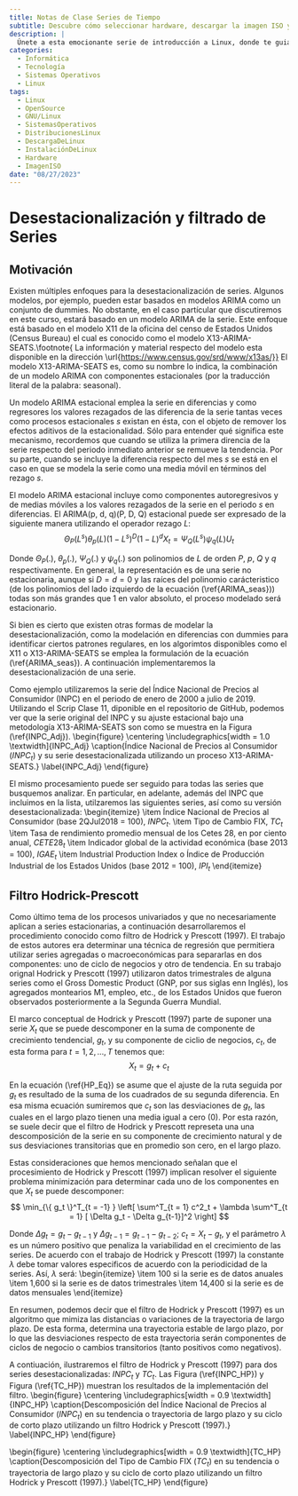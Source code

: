 ```yaml
---
title: Notas de Clase Series de Tiempo
subtitle: Descubre cómo seleccionar hardware, descargar la imagen ISO y preparar los medios de instalación. Exploraremos opciones para probar o instalar Linux en tu equipo.
description: |
  Únete a esta emocionante serie de introducción a Linux, donde te guiaré a través de los pasos para descargar e instalar GNU/Linux en tu equipo. Aprenderás a seleccionar el hardware adecuado, descargar la imagen ISO de tu distribución preferida y preparar los medios de instalación. Además, exploraremos diferentes opciones para probar o instalar Linux. ¡Embárcate en esta aventura y descubre el poder de GNU/Linux!
categories:
  - Informática
  - Tecnología
  - Sistemas Operativos
  - Linux
tags:
  - Linux
  - OpenSource
  - GNU/Linux
  - SistemasOperativos
  - DistribucionesLinux
  - DescargaDeLinux
  - InstalaciónDeLinux
  - Hardware
  - ImagenISO
date: "08/27/2023"
---
```




# Desestacionalización y filtrado de Series


## Motivación

Existen múltiples enfoques para la desestacionalización de series.  Algunos modelos, por ejemplo, pueden estar basados en modelos ARIMA como un conjunto de dummies. No obstante, en el caso partícular que discutiremos en este curso, estará basado en un modelo ARIMA de la serie. Este enfoque está basado en el modelo X11 de la oficina del censo de Estados Unidos (Census Bureau) el cual es conocido como el modelo X13-ARIMA-SEATS.\footnote{ La información y material respecto del modelo esta disponible en la dirección \url{https://www.census.gov/srd/www/x13as/}} El modelo X13-ARIMA-SEATS es, como su nombre lo indica, la combinación de un modelo ARIMA con componentes estacionales (por la traducción literal de la palabra: seasonal). 

Un modelo ARIMA estacional emplea la serie en diferencias y como regresores los valores rezagados de las diferencia de la serie tantas veces como procesos estacionales $s$ existan en ésta, con el objeto de remover los efectos aditivos de la estacionalidad. Sólo para entender qué significa este mecanismo, recordemos que cuando se utiliza la primera direncia de la serie respecto del periodo inmediato anterior se remueve la tendencia. Por su parte, cuando se incluye la diferencia respecto del mes $s$ se está en el caso en que se modela la serie como una media móvil en términos del rezago $s$.

El modelo ARIMA estacional incluye como componentes autoregresivos y de medias móviles a los valores rezagados de la serie en el periodo $s$ en diferencias. El ARIMA(p, d, q)(P, D, Q) estacional puede ser expresado de la siguiente manera utilizando el operador rezago $L$:
$$
    \Theta_P(L^s) \theta_p(L) (1 - L^s)^D (1 - L)^d X_t = \Psi_Q(L^s) \psi_q(L) U_t
    \label{ARIMA_seas}
$$

Donde $\Theta_P(.)$, $\theta_p(.)$, $\Psi_Q(.)$ y $\psi_q(.)$ son polinomios de $L$ de orden $P$, $p$, $Q$ y $q$ respectivamente. En general, la representación es de una serie no estacionaria, aunque si $D = d = 0$ y las raíces del polinomio carácteristico (de los polinomios del lado izquierdo de la ecuación (\ref{ARIMA_seas})) todas  son más grandes que 1 en valor absoluto, el proceso modelado será estacionario.

Si bien es cierto que existen otras formas de modelar la desestacionalización, como la modelación en diferencias con dummies para identificar ciertos patrones regulares, en los algorimtos disponibles como el X11 o X13-ARIMA-SEATS se emplea la formulación de la ecuación (\ref{ARIMA_seas}). A continuación implementaremos la desestacionalización de una serie.

Como ejemplo utilizaremos la serie del Índice Nacional de Precios al Consumidor (INPC) en el periodo de enero de 2000 a julio de 2019. Utilizando el Scrip Clase 11, diponible en el repositorio de GitHub, podemos ver que la serie original del INPC y su ajuste estacional bajo una metodología X13-ARIMA-SEATS son como se muestra en la Figura (\ref{INPC_Adj}).
\begin{figure}
  \centering
    \includegraphics[width = 1.0 \textwidth]{INPC_Adj}
  \caption{Índice Nacional de Precios al Consumidor ($INPC_t$) y su serie desestacionalizada utilizando un proceso X13-ARIMA-SEATS.}
  \label{INPC_Adj}
\end{figure}

El mismo procesamiento puede ser seguido para todas las series que busquemos analizar. En particular, en adelante, además del INPC que incluimos en la lista, utilzaremos las siguientes series, así como su versión desestacionalizada:
\begin{itemize}
    \item Índice Nacional de Precios al Consumidor (base 2QJul2018 = 100), $INPC_t$.
    \item Tipo de Cambio FIX, $TC_t$
    \item Tasa de rendimiento promedio mensual de los Cetes 28, en por ciento anual, $CETE28_t$
    \item Indicador global de la actividad económica (base 2013 = 100), $IGAE_t$
    \item Industrial Production Index o Índice de Producción Industrial de los Estados Unidos (base 2012 = 100), $IPI_t$
\end{itemize}

## Filtro Hodrick-Prescott

Como último tema de los procesos univariados y que no necesariamente aplican a series estacionarias, a continuación desarrollaremos el procedimiento conocido como filtro de Hodrick y Prescott (1997). El trabajo de estos autores era determinar una técnica de regresión que permitiera utilizar series agregadas o macroeconómicas para separarlas en dos componentes: uno de ciclo de negocios y otro de tendencia. En su trabajo orignal Hodrick y Prescott (1997) utilizaron datos trimestrales de alguna series como el Gross Domestic Product (GNP, por sus  siglas enn Inglés), los agregados montearios M1, empleo, etc., de los Estados Unidos que fueron observados posteriormente a la Segunda Guerra Mundial. 

El marco conceptual de Hodrick y Prescott (1997) parte de suponer una serie $X_t$ que se puede descomponer en la suma de componente de crecimiento tendencial, $g_t$, y su componente de ciclio de negocios, $c_t$, de esta forma para $t = 1, 2, \ldots, T$ tenemos que:
$$
    X_t = g_t + c_t
    \label{HP_Eq}
$$

En la ecuación (\ref{HP_Eq}) se asume que el ajuste de la ruta seguida por $g_t$ es resultado de la suma de los cuadrados de su segunda diferencia. En esa misma ecuación sumiremos que $c_t$ son las desviaciones de $g_t$, las cuales en el largo plazo tienen una media igual a cero (0). Por esta razón, se suele decir que el filtro de Hodrick y Prescott represeta una una descomposición de la serie en su componente de crecimiento natural y de sus desviaciones transitorias que en promedio son cero, en el largo plazo.

Estas consideraciones que hemos mencionado señalan que el procesimiento de Hodrick y Prescott (1997) implican resolver el siguiente problema minimización para determinar cada uno de los componentes en que $X_t$ se puede descomponer:
$$
    \min_{\{ g_t \}^T_{t = -1} } \left[ \sum^T_{t = 1} c^2_t + \lambda \sum^T_{t = 1} [ \Delta g_t - \Delta g_{t-1}]^2 \right]
$$

Donde $\Delta g_t = g_t - g_{t-1}$ y $\Delta g_{t-1} = g_{t-1} - g_{t-2}$; $c_t = X_t - g_t$, y el parámetro $\lambda$ es un número positivo que penaliza la variabilidad en el crecimiento de las series. De acuerdo con el trabajo de Hodrick y Prescott (1997) la constante $\lambda$ debe tomar valores especificos de acuerdo con la periodicidad de la series. Así, $\lambda$ será:
\begin{itemize}
    \item 100 si la serie es de datos anuales
    \item 1,600 si la serie es de datos trimestrales
    \item 14,400 si la serie es de datos mensuales
\end{itemize}

En resumen, podemos decir que el filtro de Hodrick y Prescott (1997) es un algoritmo que mimiza las distancias o variaciones de la trayectoria de largo plazo. De esta forma, determina una trayectoria estable de largo plazo, por lo que las desviaciones respecto de esta trayectoria serán componentes de ciclos de negocio o cambios transitorios (tanto positivos como negativos).

A contiuación, ilustraremos el filtro de Hodrick y Prescott (1997) para dos series desestacionalizadas: $INPC_t$ y $TC_t$. Las Figura (\ref{INPC_HP}) y Figura (\ref{TC_HP}) muestran los resultados de la implementación del filtro.
\begin{figure}
  \centering
    \includegraphics[width = 0.9 \textwidth]{INPC_HP}
  \caption{Descomposición del Índice Nacional de Precios al Consumidor ($INPC_t$) en su tendencia o trayectoria de largo plazo y su ciclo de corto plazo utilizando un filtro Hodrick y Prescott (1997).}
  \label{INPC_HP}
\end{figure}

\begin{figure}
  \centering
    \includegraphics[width = 0.9 \textwidth]{TC_HP}
  \caption{Descomposición del Tipo de Cambio FIX ($TC_t$) en su tendencia o trayectoria de largo plazo y su ciclo de corto plazo utilizando un filtro Hodrick y Prescott (1997).}
  \label{TC_HP}
\end{figure}

